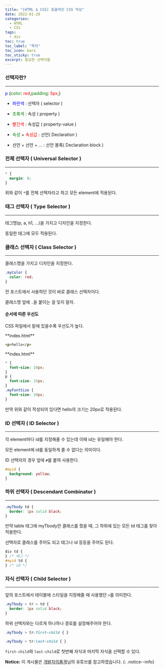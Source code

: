 ```yaml
---
title: "[HTML & CSS] 효율적인 CSS 작성"
date: 2022-01-20
categories:
  - HTML
  - CSS
tags:
  - div
toc: true
toc_label: "목차"
toc_icon: bars
toc_sticky: true
excerpt: 중요한 선택자들
---
```


### 선택자란?

---

<span style="color: blue;">p</span> {<span style="color: green;">color</span>: <span style="color: red;">red</span>;<span style="color: green;">padding</span>: <span style="color: red;">5px</span>;}

- <span style="color: blue;">파란색</span> : 선택자 ( selector )

- <span style="color: green;">초록색</span> : 속성 ( property )

- <span style="color: red;">빨간색</span> : 속성값 ( property-value )

- <span style="color: green;">속성</span> + <span style="color: red;">속성값</span> : 선언( Declaration )

- 선언 + 선언 + ... : 선언 블록( Declaration block )

### 전체 선택자 ( Universal Selector )

---

```css
* {
  margin: 0;
}
```

위와 같이 `*`를 전체 선택자라고 하고 모든 element에 적용된다.

### 태그 선택자 ( Type Selector )

---

태그명(p, a, h1, ...)을 가지고 디자인을 지정한다.

동일한 태그에 모두 적용된다.

### 클래스 선택자 ( Class Selector )

---

클래스명을 가지고 디자인을 지정한다.

```css
.myColor {
  color: red;
}
```

전 포스트에서 사용하던 것이 바로 클래스 선택자이다.

클래스명 앞에 `.`을 붙이는 걸 잊지 말자.

#### 순서에 따른 우선도

CSS 파일에서 밑에 있을수록 우선도가 높다.

<div class="notice" markdown="1">
**index.html**

```html
<p>hello</p>
```

</div>

<div class="notice" markdown="1">
**index.html**

```css
* {
  font-size: 10px;
}
p {
  font-size: 15px;
}
.myFontSize {
  font-size: 20px;
}
```

</div>

만약 위와 같이 작성되어 있다면 hello의 크기는 20px로 적용된다.

### ID 선택자 ( ID Selector )

---

각 element마다 id를 지정해줄 수 있는데 이때 id는 유일해야 한다.

모든 element에 id를 동일하게 줄 수 없다는 의미이다.

ID 선택자의 경우 앞에 `#`를 붙여 사용한다.

```css
#myid {
  background: yellow;
}
```

### 하위 선택자 ( Descendant Combinator )

---

```css
.myTbody td {
  border: 1px solid black;
}
```

만약 table 태그에 myTbody란 클래스를 줬을 때, 그 하위에 있는 모든 td 태그를 찾아 적용한다.

선택자로 클래스를 주어도 되고 태그나 id 등등을 주어도 된다.

```css
div td {
} /* 태그 */
#myid td {
} /* id */
```

### 자식 선택자 ( Child Selector )

---

앞의 포스트에서 테이블에 스타일을 지정해줄 때 사용했던 `>`를 의미한다.

```css
.myTbody > tr > td {
  border: 1px solid black;
}
```

하위 선택자와는 다르게 하나하나 경로를 설정해주어야 한다.

```css
.myTbody > tr:first-child { }

.myTbody > tr:last-child { }
```

`first-child`와 `last-child`로 첫번째 자식과 마지막 자식을 선택할 수 있다.

**Notice:** 이 게시물은 [개발자의품격](https://www.youtube.com/watch?v=cb7VlXqFla4)님의 유튜브를 참고하였습니다.
{: .notice--info}
